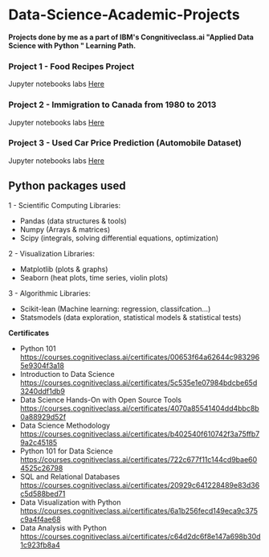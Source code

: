 # Data-Science-Academic-Projects
**Projects done by me as a part of IBM's Congnitiveclass.ai "Applied Data Science with Python " Learning Path.**

### Project 1 - Food Recipes Project
Jupyter notebooks labs <a href="Data Science Methodology">Here</a>
### Project 2 - Immigration to Canada from 1980 to 2013
Jupyter notebooks labs <a href="Data Visualization with Python">Here</a>
### Project 3 - Used Car Price Prediction (Automobile Dataset)
Jupyter notebooks labs <a href="./Data Analysis with Python">Here</a>

## Python packages used

1 - Scientific Computing Libraries:
- Pandas (data structures & tools)
- Numpy (Arrays & matrices)
- Scipy (integrals, solving differential equations, optimization)

2 - Visualization Libraries:
- Matplotlib (plots & graphs)
- Seaborn (heat plots, time series, violin plots)

3 - Algorithmic Libraries:
- Scikit-lean (Machine learning: regression, classifcation...)
- Statsmodels (data exploration, statistical models & statistical tests) 


**Certificates**
-  Python 101 https://courses.cognitiveclass.ai/certificates/00653f64a62644c9832965e9304f3a18
-  Introduction to Data Science https://courses.cognitiveclass.ai/certificates/5c535e1e07984bdcbe65d3240ddf1db9
-  Data Science Hands-On with Open Source Tools https://courses.cognitiveclass.ai/certificates/4070a85541404dd4bbc8b0a88929d52f
-  Data Science Methodology https://courses.cognitiveclass.ai/certificates/b402540f610742f3a75ffb79a2c45185
-  Python 101 for Data Science https://courses.cognitiveclass.ai/certificates/722c677f11c144cd9bae604525c26798
-  SQL and Relational Databases https://courses.cognitiveclass.ai/certificates/20929c641228489e83d36c5d588bed71
-  Data Visualization with Python https://courses.cognitiveclass.ai/certificates/6a1b256fecd149eca9c375c9a4f4ae68
-  Data Analysis with Python   https://courses.cognitiveclass.ai/certificates/c64d2dc6f8e147a698b30d1c923fb8a4
